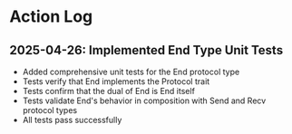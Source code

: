 # Action Log

## 2025-04-26: Implemented End Type Unit Tests

- Added comprehensive unit tests for the End protocol type
- Tests verify that End implements the Protocol trait
- Tests confirm that the dual of End is End itself
- Tests validate End's behavior in composition with Send and Recv protocol types
- All tests pass successfully
